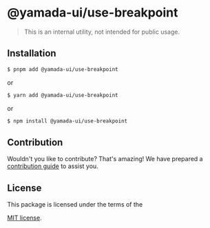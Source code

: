 # @yamada-ui/use-breakpoint

> This is an internal utility, not intended for public usage.

## Installation

```sh
$ pnpm add @yamada-ui/use-breakpoint
```

or

```sh
$ yarn add @yamada-ui/use-breakpoint
```

or

```sh
$ npm install @yamada-ui/use-breakpoint
```

## Contribution

Wouldn't you like to contribute? That's amazing! We have prepared a [contribution guide](https://github.com/yamada-ui/yamada-ui/blob/main/CONTRIBUTING.md) to assist you.

## License

This package is licensed under the terms of the

[MIT license](https://github.com/yamada-ui/yamada-ui/blob/main/LICENSE).

